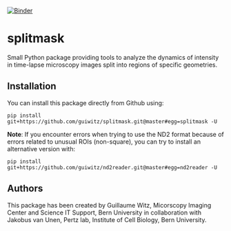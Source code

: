 [![Binder](https://mybinder.org/badge_logo.svg)](https://mybinder.org/v2/gh/guiwitz/splitmask/master?urlpath=lab)

# splitmask

Small Python package providing tools to analyze the dynamics of intensity in time-lapse microscopy images split into regions of specific geometries.  

## Installation

You can install this package directly from Github using: 

```
pip install git+https://github.com/guiwitz/splitmask.git@master#egg=splitmask -U
```

**Note**: If you encounter errors when trying to use the ND2 format because of errors related to unusual ROIs (non-square), you can try to install an alternative version with:

```
pip install git+https://github.com/guiwitz/nd2reader.git@master#egg=nd2reader -U
```

## Authors

This package has been created by Guillaume Witz, Micorscopy Imaging Center and Science IT Support, Bern University in collaboration with Jakobus van Unen, Pertz lab, Institute of Cell Biology, Bern University.
